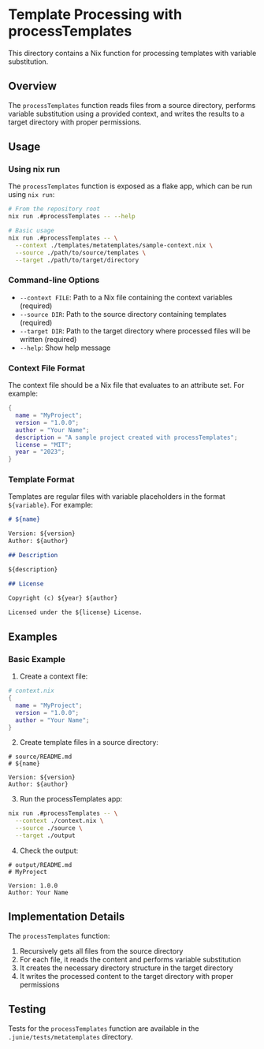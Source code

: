 # Template Processing with processTemplates

This directory contains a Nix function for processing templates with variable substitution.

## Overview

The `processTemplates` function reads files from a source directory, performs variable substitution using a provided context, and writes the results to a target directory with proper permissions.

## Usage

### Using nix run

The `processTemplates` function is exposed as a flake app, which can be run using `nix run`:

```bash
# From the repository root
nix run .#processTemplates -- --help

# Basic usage
nix run .#processTemplates -- \
  --context ./templates/metatemplates/sample-context.nix \
  --source ./path/to/source/templates \
  --target ./path/to/target/directory
```

### Command-line Options

- `--context FILE`: Path to a Nix file containing the context variables (required)
- `--source DIR`: Path to the source directory containing templates (required)
- `--target DIR`: Path to the target directory where processed files will be written (required)
- `--help`: Show help message

### Context File Format

The context file should be a Nix file that evaluates to an attribute set. For example:

```nix
{
  name = "MyProject";
  version = "1.0.0";
  author = "Your Name";
  description = "A sample project created with processTemplates";
  license = "MIT";
  year = "2023";
}
```

### Template Format

Templates are regular files with variable placeholders in the format `${variable}`. For example:

```markdown
# ${name}

Version: ${version}
Author: ${author}

## Description

${description}

## License

Copyright (c) ${year} ${author}

Licensed under the ${license} License.
```

## Examples

### Basic Example

1. Create a context file:

```nix
# context.nix
{
  name = "MyProject";
  version = "1.0.0";
  author = "Your Name";
}
```

2. Create template files in a source directory:

```
# source/README.md
# ${name}

Version: ${version}
Author: ${author}
```

3. Run the processTemplates app:

```bash
nix run .#processTemplates -- \
  --context ./context.nix \
  --source ./source \
  --target ./output
```

4. Check the output:

```
# output/README.md
# MyProject

Version: 1.0.0
Author: Your Name
```

## Implementation Details

The `processTemplates` function:

1. Recursively gets all files from the source directory
2. For each file, it reads the content and performs variable substitution
3. It creates the necessary directory structure in the target directory
4. It writes the processed content to the target directory with proper permissions

## Testing

Tests for the `processTemplates` function are available in the `.junie/tests/metatemplates` directory.
